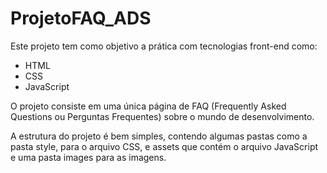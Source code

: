# ProjetoFAQ_ADS

Este projeto tem como objetivo a prática com tecnologias front-end como:
<ul>
  <li>HTML</li>
  <li>CSS</li>
  <li>JavaScript</li>
</ul>

O projeto consiste em uma única página de FAQ (Frequently Asked Questions ou Perguntas Frequentes) sobre o mundo de desenvolvimento.

A estrutura do projeto é bem simples, contendo algumas pastas como a pasta style, para o arquivo CSS, e assets que contém o arquivo JavaScript e uma pasta images para as imagens.
